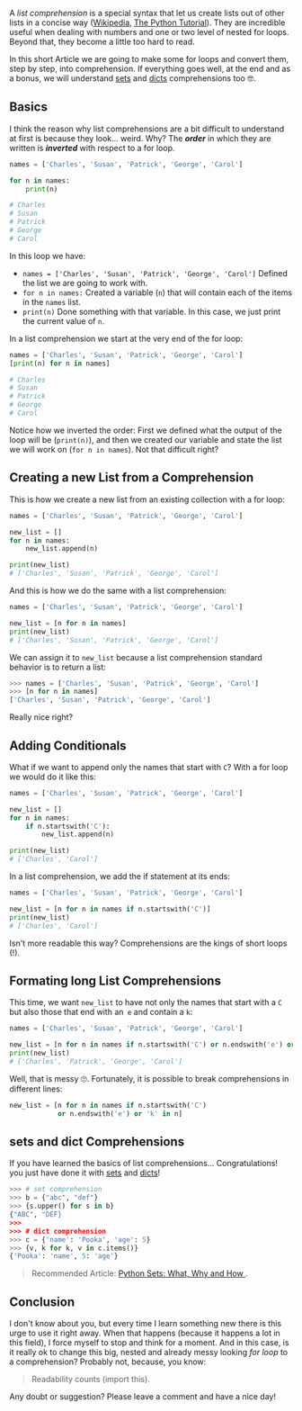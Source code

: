 A *list comprehension* is a special syntax that let us create lists out of other lists in a concise way ([Wikipedia](https://en.wikipedia.org/wiki/List_comprehension), [The Python Tutorial](https://docs.python.org/3/tutorial/datastructures.html#list-comprehensions)). They are incredible useful when dealing with numbers and one or two level of nested for loops. Beyond that, they become a little too hard to read.

In this short Article we are going to make some for loops and convert them, step by step, into comprehension. If everything goes well, at the end and as a bonus, we will understand [sets](https://www.pythoncheatsheet.org/#Set-comprehension) and [dicts](https://www.pythoncheatsheet.org/#Dictionaries-and-Structuring-Data) comprehensions too 🤓.

## Basics

I think the reason why list comprehensions are a bit difficult to understand at first is because they look... weird. Why? The ***order*** in which they are written is ***inverted*** with respect to a for loop.

```python
names = ['Charles', 'Susan', 'Patrick', 'George', 'Carol']

for n in names:
    print(n)

# Charles
# Susan
# Patrick
# George
# Carol
```

In this loop we have:

- `names = ['Charles', 'Susan', 'Patrick', 'George', 'Carol']` Defined the list we are going to work with.
- `for n in names:` Created a variable (`n`) that will contain each of the items in the `names` list.
- `print(n)` Done something with that variable. In this case, we just print the current value of `n`.

In a list comprehension we start at the very end of the for loop:

```python
names = ['Charles', 'Susan', 'Patrick', 'George', 'Carol']
[print(n) for n in names]

# Charles
# Susan
# Patrick
# George
# Carol
```

Notice how we inverted the order: First we defined what the output of the loop will be (`print(n)`), and then we created our variable and state the list we will work on (`for n in names`). Not that difficult right?

## Creating a new List from a Comprehension

This is how we create a new list from an existing collection with a for loop:

```python
names = ['Charles', 'Susan', 'Patrick', 'George', 'Carol']

new_list = []
for n in names:
    new_list.append(n)

print(new_list)
# ['Charles', 'Susan', 'Patrick', 'George', 'Carol']
```

And this is how we do the same with a list comprehension:

```python
names = ['Charles', 'Susan', 'Patrick', 'George', 'Carol']

new_list = [n for n in names]
print(new_list)
# ['Charles', 'Susan', 'Patrick', 'George', 'Carol']
```

We can assign it to `new_list` because a list comprehension standard behavior is to return a list:

```python
>>> names = ['Charles', 'Susan', 'Patrick', 'George', 'Carol']
>>> [n for n in names]
['Charles', 'Susan', 'Patrick', 'George', 'Carol']
```

Really nice right?

## Adding Conditionals

What if we want to append only the names that start with `C`? With a for loop we would do it like this:

```python
names = ['Charles', 'Susan', 'Patrick', 'George', 'Carol']

new_list = []
for n in names:
    if n.startswith('C'):
        new_list.append(n)

print(new_list)
# ['Charles', 'Carol']
```

In a list comprehension, we add the if statement at its ends:

```python
names = ['Charles', 'Susan', 'Patrick', 'George', 'Carol']

new_list = [n for n in names if n.startswith('C')]
print(new_list)
# ['Charles', 'Carol']
```

Isn't more readable this way? Comprehensions are the kings of short loops (!).

## Formating long List Comprehensions

This time, we want `new_list` to have not only the names that start with a `C` but also those that end with an` e` and contain a `k`:

```python
names = ['Charles', 'Susan', 'Patrick', 'George', 'Carol']

new_list = [n for n in names if n.startswith('C') or n.endswith('e') or 'k' in n]
print(new_list)
# ['Charles', 'Patrick', 'George', 'Carol']
```

Well, that is messy 🙄. Fortunately, it is possible to break comprehensions in different lines:

```python
new_list = [n for n in names if n.startswith('C')
            or n.endswith('e') or 'k' in n]
```

## sets and dict Comprehensions

If you have learned the basics of list comprehensions... Congratulations! you just have done it with [sets](https://www.pythoncheatsheet.org/#Set-comprehension) and [dicts](https://www.pythoncheatsheet.org/#Dictionaries-and-Structuring-Data)!


```python
>>> # set comprehension
>>> b = {"abc", "def"}
>>> {s.upper() for s in b}
{"ABC", "DEF}
>>>
>>> # dict comprehension
>>> c = {'name': 'Pooka', 'age': 5}
>>> {v, k for k, v in c.items()}
{'Pooka': 'name', 5: 'age'}
```

> Recommended Article: [Python Sets: What, Why and How ](https://www.pythoncheatsheet.org/blog/python-sets-what-why-how).

## Conclusion

I don't know about you, but every time I learn something new there is this urge to use it right away. When that happens (because it happens a lot in this field), I force myself to stop and think for a moment. And in this case, is it really ok to change this big, nested and already messy looking *for loop* to a comprehension? Probably not, because, you know:

> Readability counts (import this).

Any doubt or suggestion? Please leave a comment and have a nice day!
